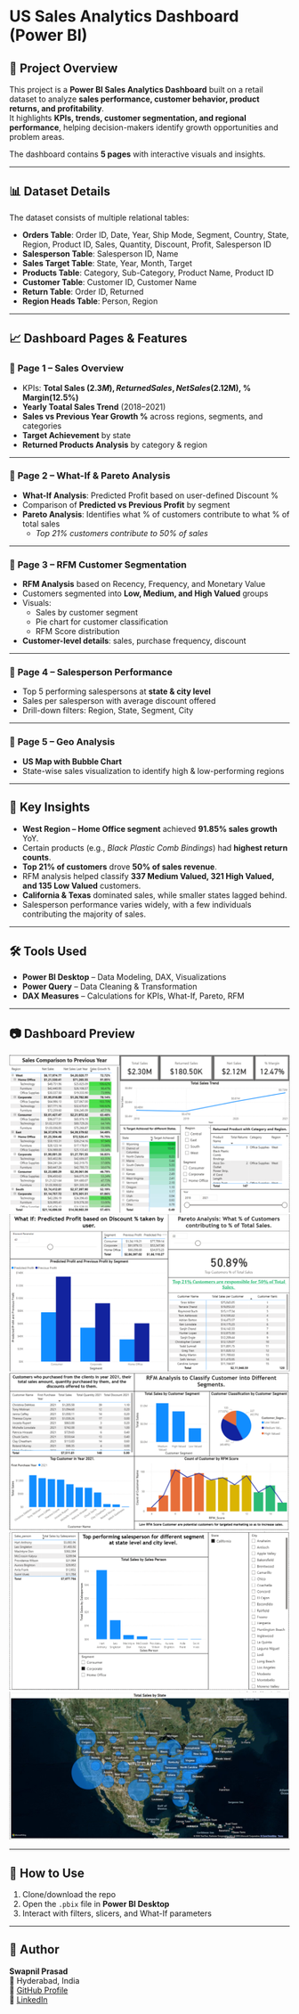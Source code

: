 # US Sales Analytics Dashboard (Power BI)

## 📌 Project Overview
This project is a **Power BI Sales Analytics Dashboard** built on a retail dataset to analyze **sales performance, customer behavior, product returns, and profitability**.  
It highlights **KPIs, trends, customer segmentation, and regional performance**, helping decision-makers identify growth opportunities and problem areas.  

The dashboard contains **5 pages** with interactive visuals and insights.  

---

## 📊 Dataset Details
The dataset consists of multiple relational tables:

- **Orders Table**: Order ID, Date, Year, Ship Mode, Segment, Country, State, Region, Product ID, Sales, Quantity, Discount, Profit, Salesperson ID  
- **Salesperson Table**: Salesperson ID, Name  
- **Sales Target Table**: State, Year, Month, Target  
- **Products Table**: Category, Sub-Category, Product Name, Product ID  
- **Customer Table**: Customer ID, Customer Name  
- **Return Table**: Order ID, Returned   
- **Region Heads Table**: Person, Region  

---

## 📈 Dashboard Pages & Features

### 🔹 **Page 1 – Sales Overview**
- KPIs: **Total Sales ($2.3M), Returned Sales, Net Sales($2.12M), % Margin(12.5%)**  
- **Yearly Toatal Sales Trend** (2018–2021)  
- **Sales vs Previous Year Growth %** across regions, segments, and categories  
- **Target Achievement** by state  
- **Returned Products Analysis** by category & region  

---

### 🔹 **Page 2 – What-If & Pareto Analysis**
- **What-If Analysis**: Predicted Profit based on user-defined Discount %  
- Comparison of **Predicted vs Previous Profit** by segment  
- **Pareto Analysis**: Identifies what % of customers contribute to what % of total sales  
  - *Top 21% customers contribute to 50% of sales*  

---

### 🔹 **Page 3 – RFM Customer Segmentation**
- **RFM Analysis** based on Recency, Frequency, and Monetary Value  
- Customers segmented into **Low, Medium, and High Valued** groups  
- Visuals:  
  - Sales by customer segment  
  - Pie chart for customer classification  
  - RFM Score distribution  
- **Customer-level details**: sales, purchase frequency, discount  

---

### 🔹 **Page 4 – Salesperson Performance**
- Top 5 performing salespersons at **state & city level**  
- Sales per salesperson with average discount offered  
- Drill-down filters: Region, State, Segment, City  

---

### 🔹 **Page 5 – Geo Analysis**
- **US Map with Bubble Chart**  
- State-wise sales visualization to identify high & low-performing regions  

---

## 🚀 Key Insights
- **West Region – Home Office segment** achieved **91.85% sales growth** YoY.  
- Certain products (e.g., *Black Plastic Comb Bindings*) had **highest return counts**.  
- **Top 21% of customers** drove **50% of sales revenue**.  
- RFM analysis helped classify **337 Medium Valued, 321 High Valued, and 135 Low Valued** customers.  
- **California & Texas** dominated sales, while smaller states lagged behind.  
- Salesperson performance varies widely, with a few individuals contributing the majority of sales.  

---

## 🛠 Tools Used
- **Power BI Desktop** – Data Modeling, DAX, Visualizations  
- **Power Query** – Data Cleaning & Transformation  
- **DAX Measures** – Calculations for KPIs, What-If, Pareto, RFM  

---

## 📷 Dashboard Preview
![Dashboard Page 1](images/dashboard_page1.png)
![Dashboard Page 2](images/dashboard_page2.png)
![Dashboard Page 3](images/dashboard_page3.png)
![Dashboard Page 4](images/dashboard_page4.png)
![Dashboard Page 5](images/dashboard_page5.png)

---

## 📂 How to Use
1. Clone/download the repo  
2. Open the `.pbix` file in **Power BI Desktop**  
3. Interact with filters, slicers, and What-If parameters  

---

## 👤 Author
**Swapnil Prasad**  
📍 Hyderabad, India  
🔗 [GitHub Profile]([(https://github.com/swapnilprasad69)])  
🔗 [LinkedIn]([(https://www.linkedin.com/in/swapnil-prasad-387295178)])  

